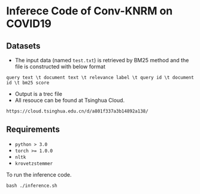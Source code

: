 # Inferece Code of Conv-KNRM on COVID19


## Datasets
* The input data (named ``test.txt``) is retrieved by BM25 method and the file is constructed with below format
```
query text \t document text \t relevance label \t query id \t document id \t bm25 score  
```
* Output is a trec file
* All resouce can be found at Tsinghua Cloud.
```
https://cloud.tsinghua.edu.cn/d/a801f337a3b14892a138/
```

## Requirements

* `python > 3.0`
* `torch >= 1.0.0`
* `nltk`
* `krovetzstemmer`

To run the inference code.

```
bash ./inference.sh
```

